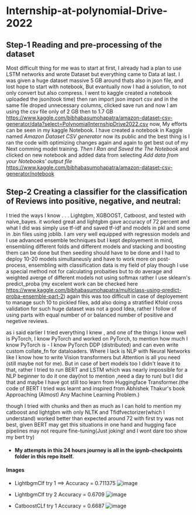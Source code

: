 # Internship-at-polynomial-Drive-2022

## Step-1 Reading and pre-processing of the dataset 
Most difficult thing for me was to start at first, I already had a plan to use LSTM networks and wrote Dataset but everything came to Data at last. I was given a huge dataset massive 5 GB around thats also in json file, and lost hope to start with notebook,
But evantually now I had a solution, to not only convert but also compress. I went to kaggle created a notebook uploaded the json(took time) then ran import json import csv
and in the same file droped unnecessary columns, clicked save run and now I am using the csv file only of 2 GB then to 1.7 GB
https://www.kaggle.com/bibhabasumohapatra/amazon-dataset-csv-generator/data?select=PolynomialInternshipDrive2022.csv now, 
My efforts can be seen in my kaggle Notebook.
I have created a notebook in Kaggle named  _Amazon Dataset CSV generator_ now its public and the best thing is I ran the code with optimizing changes again and again to get best out of my Next comming model training. *Then I Ran and Saved the The Notebook* and clicked on new notebook and added data from selecting *Add data from your Notebooks' output file*
https://www.kaggle.com/bibhabasumohapatra/amazon-dataset-csv-generator/notebook


## Step-2 Creating a classifier for the classification of Reviews into positive, negative, and neutral:

I tried the ways I know . . . Lightgbm, XGBOOST, Catboost, and tested with naive_bayes.  it worked great and lightgbm gave accuracy of 72 percent and what I did was simply use tf-idf and saved tf-idf and models in pkl and some in .bin files using joblib.
I am very well equipped with regression models and I use advanced ensemble techniques but I kept deployement in mind, ensembling different folds and different models and stacking and boosting them  can be done but then seeding should have to be done and I had to deploy 10-20 models simultaneusly and have to work more on post-process,  ensembling with classification data is my field of play though I use a special method not for calculating probaities but to do average and weighted averge of different models not using softmax rather I use sklearn's predict_proba (my excelent work can be checked here https://www.kaggle.com/bibhabasumohapatra/multiclass-using-predict-proba-ensemble-part-2) again this was too difficult in case of deployement to manage such 10 to pickled files, add also doing a stratified Kfold cross validation for such huge dataset was not a good Idea,  rather I follow of using parts with equal number of or balanced number of positive and negetive reviews.

as i said earlier I tried everything I knew , and one of the things I know well is PyTorch, I know PyTorch and worked on PyTorch, to mention how much I know PyTorch is - I know PyTorch DDP (distributed) and can even write custom collate_fn for dataloaders. Where I lack is NLP with Neural Networks like I know how to write Vision transformers but Attention is all you need (still maybe not for me). But in case of bert models too I didn't leave it to that, rather I tried to run BERT and LSTM which was nearly impossible for a NLP beginner to do it one day(not to mention ,need a day to run) but I did that and maybe I have got still too learn from Huggingface Transformer.(the code of BERT I tried was learnt and inspired from Abhishek Thakur's book Approaching (Almost) Any Machine Learning Problem.)

though I tried with chunks and then as much as I can hold to mention my catboost and lightgbm with only NLTK and Tfidfvectorizer(which I understand) worked better than expected around 72 with first try was not best, given BERT may get this situations in one hand and hugging face pipelines may not require fine-tuning(Just joking! and I wont dare too show my bert try)
- #### My attempts in this 24 hours journey is all in the ipynb-checkpoints folder in this repo itself.




#### Images
- LightbgmClf try 1 ==> Accuracy = 0.711375
![image](https://user-images.githubusercontent.com/68384968/154433253-dde76363-c653-4957-b0f2-8d154c506719.png)

- LightbgmClf try 2 Accuracy = 0.6709
![image](https://user-images.githubusercontent.com/68384968/154436053-222d9048-36a7-472a-af3d-ffa5d0ea61bd.png)

- CatboostCLf try 1  Accuracy = 0.6687
![image](https://user-images.githubusercontent.com/68384968/154466568-d115de9e-65b7-4241-88f0-e8e9aa2427da.png)

